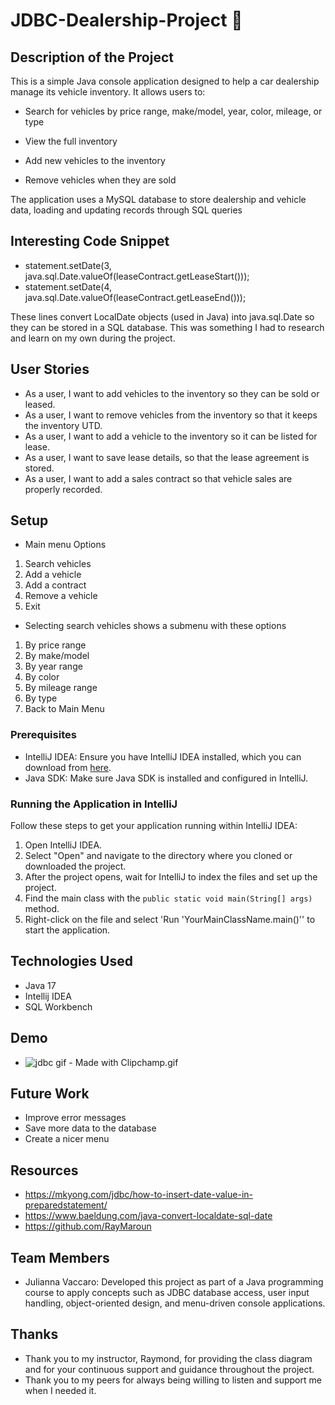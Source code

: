 # JDBC-Dealership-Project 🚗

## Description of the Project

This is a simple Java console application designed to help a car dealership manage its vehicle inventory. It allows users to:

- Search for vehicles by price range, make/model, year, color, mileage, or type

- View the full inventory

- Add new vehicles to the inventory

- Remove vehicles when they are sold

The application uses a MySQL database to store dealership and vehicle data, loading and updating records through SQL queries

## Interesting Code Snippet
- statement.setDate(3, java.sql.Date.valueOf(leaseContract.getLeaseStart()));
- statement.setDate(4, java.sql.Date.valueOf(leaseContract.getLeaseEnd()));

These lines convert LocalDate objects (used in Java) into java.sql.Date so they can be stored in a SQL database. This was something I had to research and learn on my own during the project.

## User Stories

- As a user, I want to add vehicles to the inventory so they can be sold or leased.
- As a user, I want to remove vehicles from the inventory so that it keeps the inventory UTD.
- As a user, I want to add a vehicle to the inventory so it can be listed for lease.
- As a user, I want to save lease details, so that the lease agreement is stored.
- As a user, I want to add a sales contract so that vehicle sales are properly recorded.

## Setup

- Main menu Options
1. Search vehicles
2. Add a vehicle
3. Add a contract
4. Remove a vehicle
5. Exit

- Selecting search vehicles shows a submenu with these options
1. By price range
2. By make/model
3. By year range
4. By color
5. By mileage range
6. By type
7. Back to Main Menu

### Prerequisites
- IntelliJ IDEA: Ensure you have IntelliJ IDEA installed, which you can download from [here](https://www.jetbrains.com/idea/download/).
- Java SDK: Make sure Java SDK is installed and configured in IntelliJ.

### Running the Application in IntelliJ

Follow these steps to get your application running within IntelliJ IDEA:

1. Open IntelliJ IDEA.
2. Select "Open" and navigate to the directory where you cloned or downloaded the project.
3. After the project opens, wait for IntelliJ to index the files and set up the project.
4. Find the main class with the `public static void main(String[] args)` method.
5. Right-click on the file and select 'Run 'YourMainClassName.main()'' to start the application.

## Technologies Used
- Java 17
- Intellij IDEA
- SQL Workbench

## Demo
- ![jdbc gif - Made with Clipchamp.gif](Demo%20Gif/jdbc%20gif%20-%20Made%20with%20Clipchamp.gif)

## Future Work
- Improve error messages
- Save more data to the database
- Create a nicer menu

## Resources
- https://mkyong.com/jdbc/how-to-insert-date-value-in-preparedstatement/
- https://www.baeldung.com/java-convert-localdate-sql-date
- https://github.com/RayMaroun


## Team Members
- Julianna Vaccaro: Developed this project as part of a Java programming course to apply concepts such as JDBC database access, user input handling, object-oriented design, and menu-driven console applications.

## Thanks

- Thank you to my instructor, Raymond, for providing the class diagram and for your continuous support and guidance throughout the project.
- Thank you to my peers for always being willing to listen and support me when I needed it.
 